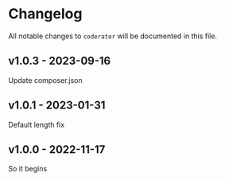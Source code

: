 # Changelog

All notable changes to `coderator` will be documented in this file.

## v1.0.3 - 2023-09-16

Update composer.json

## v1.0.1 - 2023-01-31

Default length fix

## v1.0.0 - 2022-11-17

So it begins
